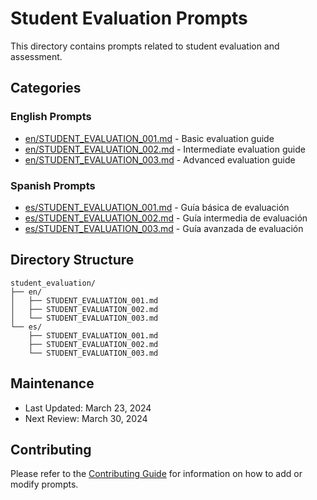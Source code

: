 # Student Evaluation Prompts

This directory contains prompts related to student evaluation and assessment.

## Categories

### English Prompts
- [en/STUDENT_EVALUATION_001.md](en/STUDENT_EVALUATION_001.md) - Basic evaluation guide
- [en/STUDENT_EVALUATION_002.md](en/STUDENT_EVALUATION_002.md) - Intermediate evaluation guide
- [en/STUDENT_EVALUATION_003.md](en/STUDENT_EVALUATION_003.md) - Advanced evaluation guide

### Spanish Prompts
- [es/STUDENT_EVALUATION_001.md](es/STUDENT_EVALUATION_001.md) - Guía básica de evaluación
- [es/STUDENT_EVALUATION_002.md](es/STUDENT_EVALUATION_002.md) - Guía intermedia de evaluación
- [es/STUDENT_EVALUATION_003.md](es/STUDENT_EVALUATION_003.md) - Guía avanzada de evaluación

## Directory Structure
```
student_evaluation/
├── en/
│   ├── STUDENT_EVALUATION_001.md
│   ├── STUDENT_EVALUATION_002.md
│   └── STUDENT_EVALUATION_003.md
└── es/
    ├── STUDENT_EVALUATION_001.md
    ├── STUDENT_EVALUATION_002.md
    └── STUDENT_EVALUATION_003.md
```

## Maintenance
- Last Updated: March 23, 2024
- Next Review: March 30, 2024

## Contributing
Please refer to the [Contributing Guide](../../docs/guides/CONTRIBUTING_GUIDE.md) for information on how to add or modify prompts. 